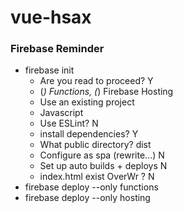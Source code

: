 # vue-hsax


### Firebase Reminder
* firebase init
   - Are you read to proceed? Y
   - (*) Functions, (*) Firebase Hosting
   - Use an existing project
   - Javascript
   - Use ESLint? N
   - install dependencies? Y
   - What public directory? dist
   - Configure as spa (rewrite...) N
   - Set up auto builds + deploys N
   - index.html exist OverWr ? N
* firebase deploy --only functions
* firebase deploy --only hosting
